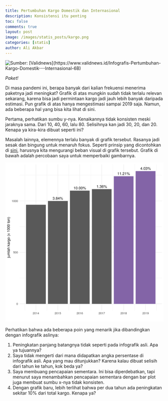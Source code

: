```yaml
---
title: Pertumbuhan Kargo Domestik dan Internasional
description: Konsistensi itu penting
toc: false
comments: true
layout: post
image: /images/statis_posts/kargo.png
categories: [statis]
author: Ali Akbar
---
```


![](https://www.validnews.id/backdoor/asset/news_picture/berita_valid1548764822.jpg "Sumber: [Validnews](https://www.validnews.id/Infografis-Pertumbuhan-Kargo-Domestik---Internasional-6B)")

*Paket!*

Di masa pandemi ini, berapa banyak dari kalian frekuensi menerima paketnya jadi meningkat? Grafik di atas mungkin sudah tidak terlalu relevan sekarang, karena bisa jadi permintaan kargo jadi jauh lebih banyak daripada estimasi. Pun grafik di atas hanya mengestimasi sampai 2019 saja. Namun, ada beberapa hal yang bisa kita lihat di sini.

Pertama, perhatikan sumbu y-nya. Kenaikannya tidak konsisten meski jaraknya sama. Dari 10, 40, 60, lalu 80. Selisihnya kan jadi 30, 20, dan 20. Kenapa ya kira-kira dibuat seperti ini?

Masalah lainnya, elemennya terlalu banyak di grafik tersebut. Rasanya jadi sesak dan bingung untuk menaruh fokus. Seperti prinsip yang dicontohkan di [sini](http://www.storytellingwithdata.com/blog/2017/3/29/declutter-this-graph), harusnya kita mengurangi beban visual di grafik tersebut. Grafik di bawah adalah percobaan saya untuk memperbaiki gambarnya.

![](/images/statis_posts/kargo.png)

Perhatikan bahwa ada beberapa poin yang menarik jika dibandingkan dengan infografik aslinya:

1. Peningkatan panjang batangnya tidak seperti pada infografik asli. Apa ya tujuannya?
2. Saya tidak mengerti dari mana didapatkan angka persentase di infografik asli. Apa yang mau ditunjukkan? Karena kalau dibuat selisih dari tahun ke tahun, kok beda ya?
3. Saya membuang pencapaian sementara. Ini bisa diperdebatkan, tapi menurut saya menambahkan pencapaian sementara dengan bar plot juga membuat sumbu x-nya tidak konsisten.
4. Dengan grafik baru, lebih terlihat bahwa per dua tahun ada peningkatan sekitar 10% dari total kargo. Kenapa ya?